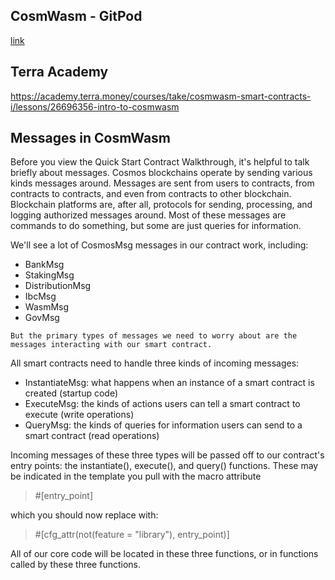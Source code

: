 ## CosmWasm - GitPod

[link](https://medium.com/cosmwasm/cosmwasm-gitpod-f1b082994b7c)

## Terra Academy

https://academy.terra.money/courses/take/cosmwasm-smart-contracts-i/lessons/26696356-intro-to-cosmwasm

## Messages in CosmWasm

Before you view the Quick Start Contract Walkthrough, it's helpful to talk briefly about messages.
Cosmos blockchains operate by sending various kinds messages around.
Messages are sent from users to contracts, from contracts to contracts, and even from contracts to other blockchain.
Blockchain platforms are, after all, protocols for sending, processing, and logging authorized messages around.
Most of these messages are commands to do something, but some are just queries for information.

We'll see a lot of CosmosMsg messages in our contract work, including:

- BankMsg
- StakingMsg
- DistributionMsg
- IbcMsg
- WasmMsg
- GovMsg

`But the primary types of messages we need to worry about are the messages interacting with our smart contract.`

All smart contracts need to handle three kinds of incoming messages:

- InstantiateMsg: what happens when an instance of a smart contract is created (startup code)
- ExecuteMsg: the kinds of actions users can tell a smart contract to execute (write operations)
- QueryMsg: the kinds of queries for information users can send to a smart contract (read operations)

Incoming messages of these three types will be passed off to our contract's entry points: the instantiate(), execute(), and query() functions. These may be indicated in the template you pull with the macro attribute

> #[entry_point]

which you should now replace with:

> #[cfg_attr(not(feature = "library"), entry_point)]

All of our core code will be located in these three functions, or in functions called by these three functions.

